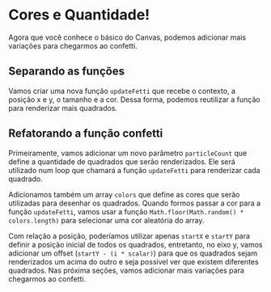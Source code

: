 # Cores e Quantidade!

Agora que você conhece o básico do Canvas,  podemos adicionar mais variações para chegarmos ao confetti.

## Separando as funções

Vamos criar uma nova função ```updateFetti``` que recebe o contexto, a posição x e y, o tamanho e a cor. Dessa forma, podemos reutilizar a função para renderizar mais quadrados.

## Refatorando a função confetti

Primeiramente, vamos adicionar um novo parâmetro `particleCount` que define a quantidade de quadrados que serão renderizados. Ele será utilizado num loop que chamará a função `updateFetti` para renderizar cada quadrado. 

Adicionamos também um array `colors` que define as cores que serão utilizadas para desenhar os quadrados. Quando formos passar a cor para a função `updateFetti`, vamos usar a função `Math.floor(Math.random() * colors.length)` para selecionar uma cor aleatória do array.

Com relação a posição, poderíamos utilizar apenas `startX` e `startY` para definir a posição inicial de todos os quadrados, entretanto, no eixo y, vamos adicionar um offset (`startY - (i * scalar)`) para que os quadrados sejam renderizados um acima do outro e seja possível ver que existem diferentes quadrados. Nas próxima seções, vamos adicionar mais variações para chegarmos ao confetti.

